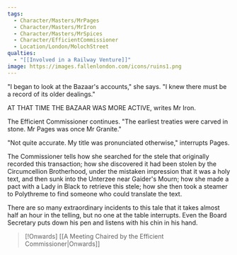 ```yaml
---
tags:
  - Character/Masters/MrPages
  - Character/Masters/MrIron
  - Character/Masters/MrSpices
  - Character/EfficientCommissioner
  - Location/London/MolochStreet
qualties:
  - "[[Involved in a Railway Venture]]"
image: https://images.fallenlondon.com/icons/ruins1.png
---
```

"I began to look at the Bazaar's accounts," she says. "I knew there must be a record of its older dealings."

AT THAT TIME THE BAZAAR WAS MORE ACTIVE, writes Mr Iron.

The Efficient Commissioner continues. "The earliest treaties were carved in stone. Mr Pages was once Mr Granite."

"Not quite accurate. My title was pronunciated otherwise," interrupts Pages.

The Commissioner tells how she searched for the stele that originally recorded this transaction; how she discovered it had been stolen by the Circumcellion Brotherhood, under the mistaken impression that it was a holy text, and then sunk into the Unterzee near Gaider's Mourn; how she made a pact with a Lady in Black to retrieve this stele; how she then took a steamer to Polythreme to find someone who could translate the text.

There are so many extraordinary incidents to this tale that it takes almost half an hour in the telling, but no one at the table interrupts. Even the Board Secretary puts down his pen and listens with his chin in his hand.

> [!Onwards] [[A Meeting Chaired by the Efficient Commissioner|Onwards]]